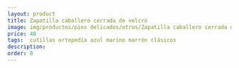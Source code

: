 ```yaml
---
layout: product
title: Zapatilla caballero cerrada de velcro 
image: img/productos/pies delicados/otros/Zapatilla caballero cerrada de velcro =40= cutillas ortopedia azul marino marrón clásicos.webp
price: 40
tags:  cutillas ortopedia azul marino marrón clásicos
description: 
order: 0
---
```

